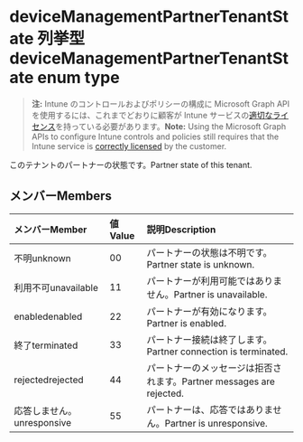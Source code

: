 # <a name="devicemanagementpartnertenantstate-enum-type"></a><span data-ttu-id="d2744-101">deviceManagementPartnerTenantState 列挙型</span><span class="sxs-lookup"><span data-stu-id="d2744-101">deviceManagementPartnerTenantState enum type</span></span>

> <span data-ttu-id="d2744-102">**注:** Intune のコントロールおよびポリシーの構成に Microsoft Graph API を使用するには、これまでどおりに顧客が Intune サービスの[適切なライセンス](https://go.microsoft.com/fwlink/?linkid=839381)を持っている必要があります。</span><span class="sxs-lookup"><span data-stu-id="d2744-102">**Note:** Using the Microsoft Graph APIs to configure Intune controls and policies still requires that the Intune service is [correctly licensed](https://go.microsoft.com/fwlink/?linkid=839381) by the customer.</span></span>

<span data-ttu-id="d2744-103">このテナントのパートナーの状態です。</span><span class="sxs-lookup"><span data-stu-id="d2744-103">Partner state of this tenant.</span></span>
## <a name="members"></a><span data-ttu-id="d2744-104">メンバー</span><span class="sxs-lookup"><span data-stu-id="d2744-104">Members</span></span>
|<span data-ttu-id="d2744-105">メンバー</span><span class="sxs-lookup"><span data-stu-id="d2744-105">Member</span></span>|<span data-ttu-id="d2744-106">値</span><span class="sxs-lookup"><span data-stu-id="d2744-106">Value</span></span>|<span data-ttu-id="d2744-107">説明</span><span class="sxs-lookup"><span data-stu-id="d2744-107">Description</span></span>|
|:---|:---|:---|
|<span data-ttu-id="d2744-108">不明</span><span class="sxs-lookup"><span data-stu-id="d2744-108">unknown</span></span>|<span data-ttu-id="d2744-109">0</span><span class="sxs-lookup"><span data-stu-id="d2744-109">0</span></span>|<span data-ttu-id="d2744-110">パートナーの状態は不明です。</span><span class="sxs-lookup"><span data-stu-id="d2744-110">Partner state is unknown.</span></span>|
|<span data-ttu-id="d2744-111">利用不可</span><span class="sxs-lookup"><span data-stu-id="d2744-111">unavailable</span></span>|<span data-ttu-id="d2744-112">1</span><span class="sxs-lookup"><span data-stu-id="d2744-112">1</span></span>|<span data-ttu-id="d2744-113">パートナーが利用可能ではありません。</span><span class="sxs-lookup"><span data-stu-id="d2744-113">Partner is unavailable.</span></span>|
|<span data-ttu-id="d2744-114">enabled</span><span class="sxs-lookup"><span data-stu-id="d2744-114">enabled</span></span>|<span data-ttu-id="d2744-115">2</span><span class="sxs-lookup"><span data-stu-id="d2744-115">2</span></span>|<span data-ttu-id="d2744-116">パートナーが有効になります。</span><span class="sxs-lookup"><span data-stu-id="d2744-116">Partner is enabled.</span></span>|
|<span data-ttu-id="d2744-117">終了</span><span class="sxs-lookup"><span data-stu-id="d2744-117">terminated</span></span>|<span data-ttu-id="d2744-118">3</span><span class="sxs-lookup"><span data-stu-id="d2744-118">3</span></span>|<span data-ttu-id="d2744-119">パートナー接続は終了します。</span><span class="sxs-lookup"><span data-stu-id="d2744-119">Partner connection is terminated.</span></span>|
|<span data-ttu-id="d2744-120">rejected</span><span class="sxs-lookup"><span data-stu-id="d2744-120">rejected</span></span>|<span data-ttu-id="d2744-121">4</span><span class="sxs-lookup"><span data-stu-id="d2744-121">4</span></span>|<span data-ttu-id="d2744-122">パートナーのメッセージは拒否されます。</span><span class="sxs-lookup"><span data-stu-id="d2744-122">Partner messages are rejected.</span></span>|
|<span data-ttu-id="d2744-123">応答しません。</span><span class="sxs-lookup"><span data-stu-id="d2744-123">unresponsive</span></span>|<span data-ttu-id="d2744-124">5</span><span class="sxs-lookup"><span data-stu-id="d2744-124">5</span></span>|<span data-ttu-id="d2744-125">パートナーは、応答ではありません。</span><span class="sxs-lookup"><span data-stu-id="d2744-125">Partner is unresponsive.</span></span>|




